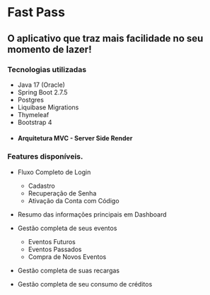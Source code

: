 # Fast Pass

## O aplicativo que traz mais facilidade no seu momento de lazer!

### Tecnologias utilizadas

- Java 17 (Oracle)
- Spring Boot 2.7.5
- Postgres
- Liquibase Migrations
- Thymeleaf
- Bootstrap 4
- #### Arquitetura MVC - Server Side Render

### Features disponíveis.

- Fluxo Completo de Login
    - Cadastro
    - Recuperação de Senha
    - Ativação da Conta com Código


- Resumo das informações principais em Dashboard


- Gestão completa de seus eventos
    - Eventos Futuros
    - Eventos Passados
    - Compra de Novos Eventos


- Gestão completa de suas recargas


- Gestão completa de seu consumo de créditos




